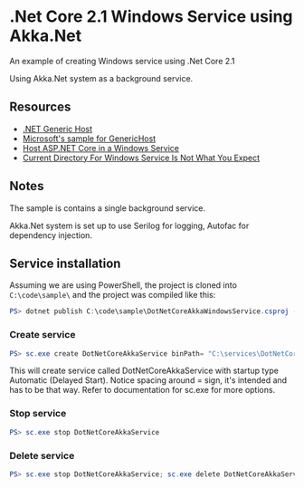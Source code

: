 # .Net Core 2.1 Windows Service using Akka.Net 

An example of creating Windows service using .Net Core 2.1

Using Akka.Net system as a background service.

## Resources

* [.NET Generic Host](https://docs.microsoft.com/en-us/aspnet/core/fundamentals/host/generic-host?view=aspnetcore-2.1)
* [Microsoft's sample for GenericHost](https://github.com/aspnet/Hosting/tree/release/2.1/samples/GenericHostSample)
* [Host ASP.NET Core in a Windows Service](https://docs.microsoft.com/en-us/aspnet/core/host-and-deploy/windows-service?view=aspnetcore-2.1)
* [Current Directory For Windows Service Is Not What You Expect](https://haacked.com/archive/2004/06/29/current-directory-for-windows-service-is-not-what-you-expect.aspx/)

## Notes
The sample is contains a single background service.

Akka.Net system is set up to use Serilog for logging, Autofac for dependency injection.

## Service installation

Assuming we are using PowerShell, the project is cloned into ```C:\code\sample\``` and the project was compiled like this:
```PowerShell
PS> dotnet publish C:\code\sample\DotNetCoreAkkaWindowsService.csproj -c Release -o C:\services\DotNetCoreAkkaWindowsService
```

### Create service
```PowerShell
PS> sc.exe create DotNetCoreAkkaService binPath= "C:\services\DotNetCoreAkkaWindowsService\DotNetCoreAkkaWindowsService.exe" start= delayed-auto
```
This will create service called DotNetCoreAkkaService with startup type Automatic (Delayed Start). Notice spacing around = sign, it's intended and has to be that way. Refer to documentation for sc.exe for more options.

### Stop service
```PowerShell
PS> sc.exe stop DotNetCoreAkkaService
```

### Delete service
```PowerShell
PS> sc.exe stop DotNetCoreAkkaService; sc.exe delete DotNetCoreAkkaService
```
